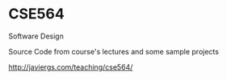 # CSE564
Software Design

Source Code from course's lectures and some sample projects

http://javiergs.com/teaching/cse564/
